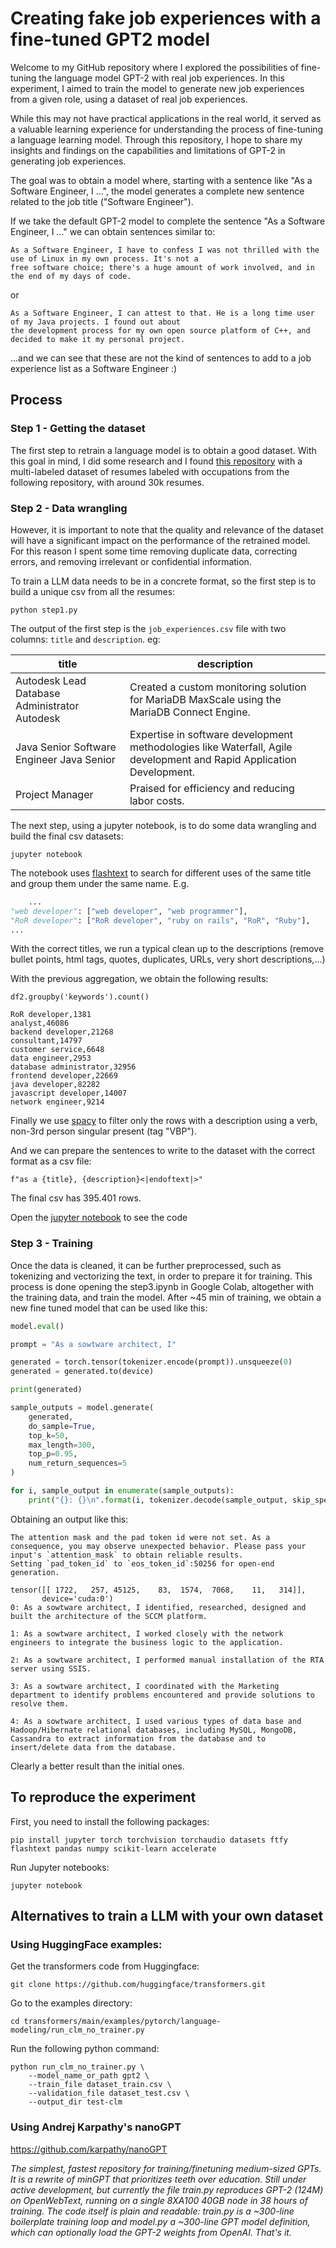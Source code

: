 # Creating fake job experiences with a fine-tuned GPT2 model

Welcome to my GitHub repository where I explored the possibilities of fine-tuning the language model GPT-2 with real job
experiences. In this experiment, I aimed to train the model to generate new job experiences from a given role, using a
dataset of real job experiences.

While this may not have practical applications in the real world, it served as a valuable learning experience for
understanding the process of fine-tuning a language learning model. Through this repository, I hope to share my insights
and findings on the capabilities and limitations of GPT-2 in generating job experiences.

The goal was to obtain a model where, starting with a sentence like "As a Software Engineer, I ...", the model generates
a complete new sentence related to the job title ("Software Engineer").

If we take the default GPT-2 model to complete the sentence "As a Software Engineer, I ..." we can obtain sentences
similar to:

```text
As a Software Engineer, I have to confess I was not thrilled with the use of Linux in my own process. It's not a
free software choice; there's a huge amount of work involved, and in the end of my days of code.
```

or

```text
As a Software Engineer, I can attest to that. He is a long time user of my Java projects. I found out about
the development process for my own open source platform of C++, and decided to make it my personal project.
```

...and we can see that these are not the kind of sentences to add to a job experience list as a Software Engineer :)

## Process

### Step 1 - Getting the dataset

The first step to retrain a language model is to obtain a good dataset. With this goal in mind, I did some research and
I found [this repository](https://github.com/florex/resume_corpus) with a multi-labeled dataset of resumes labeled with
occupations from the following repository, with around 30k resumes.

### Step 2 - Data wrangling

However, it is important to note that the quality and relevance of the dataset will have a significant impact on the
performance of the retrained model. For this reason I spent some time removing duplicate data, correcting errors, and
removing irrelevant or confidential information.

To train a LLM data needs to be in a concrete format, so the first step is to build a unique csv from all the resumes:

```
python step1.py
```

The output of the first step is the `job_experiences.csv` file with two columns: `title` and `description`. eg:

| title                                         | description                                                                                                          |
|-----------------------------------------------|----------------------------------------------------------------------------------------------------------------------|
| Autodesk Lead Database Administrator Autodesk | Created a custom monitoring solution for MariaDB MaxScale using the MariaDB Connect Engine.                          |
| Java Senior Software Engineer Java Senior     | Expertise in software development methodologies like Waterfall, Agile development and Rapid Application Development. |
| Project Manager                               | Praised for efficiency and reducing labor costs.                                                                     |

The next step, using a jupyter notebook, is to do some data wrangling and build the final csv datasets:

```
jupyter notebook
```

The notebook uses [flashtext](https://github.com/vi3k6i5/flashtext) to search for different uses of the same title and
group them under the same name. E.g.

```python
    ...
"web developer": ["web developer", "web programmer"],
"RoR developer": ["RoR developer", "ruby on rails", "RoR", "Ruby"],
...
```

With the correct titles, we run a typical clean up to the descriptions (remove bullet points, html tags, quotes,
duplicates, URLs, very short descriptions,...)

With the previous aggregation, we obtain the following results:

```
df2.groupby('keywords').count()

RoR developer,1381
analyst,46086
backend developer,21268
consultant,14797
customer service,6648
data engineer,2953
database administrator,32956
frontend developer,22669
java developer,82282
javascript developer,14007
network engineer,9214
```

Finally we use [spacy](https://spacy.io/) to filter only the rows with a description using a verb, non-3rd person
singular present (tag "VBP").

And we can prepare the sentences to write to the dataset with the correct format as a csv file:

```
f"as a {title}, {description}<|endoftext|>"
```

The final csv has 395.401 rows.

Open the [jupyter notebook](step2.ipynb) to see the code

### Step 3 - Training

Once the data is cleaned, it can be further preprocessed, such as tokenizing and vectorizing the text, in order to
prepare it for training. This process is done opening the step3.ipynb in Google Colab, altogether with the training
data, and train the model.
After ~45 min of training, we obtain a new fine tuned model that can be used like this:

```python
model.eval()

prompt = "As a sowtware architect, I"

generated = torch.tensor(tokenizer.encode(prompt)).unsqueeze(0)
generated = generated.to(device)

print(generated)

sample_outputs = model.generate(
    generated,
    do_sample=True,
    top_k=50,
    max_length=300,
    top_p=0.95,
    num_return_sequences=5
)

for i, sample_output in enumerate(sample_outputs):
    print("{}: {}\n".format(i, tokenizer.decode(sample_output, skip_special_tokens=True)))
```

Obtaining an output like this:

```
The attention mask and the pad token id were not set. As a consequence, you may observe unexpected behavior. Please pass your input's `attention_mask` to obtain reliable results.
Setting `pad_token_id` to `eos_token_id`:50256 for open-end generation.

tensor([[ 1722,   257, 45125,    83,  1574,  7068,    11,   314]],
       device='cuda:0')
0: As a sowtware architect, I identified, researched, designed and built the architecture of the SCCM platform.

1: As a sowtware architect, I worked closely with the network engineers to integrate the business logic to the application.

2: As a sowtware architect, I performed manual installation of the RTA server using SSIS.

3: As a sowtware architect, I coordinated with the Marketing department to identify problems encountered and provide solutions to resolve them.

4: As a sowtware architect, I used various types of data base and Hadoop/Hibernate relational databases, including MySQL, MongoDB, Cassandra to extract information from the database and to insert/delete data from the database.

```

Clearly a better result than the initial ones.

## To reproduce the experiment

First, you need to install the following packages:

```
pip install jupyter torch torchvision torchaudio datasets ftfy flashtext pandas numpy scikit-learn accelerate
```

Run Jupyter notebooks:

```
jupyter notebook
```

## Alternatives to train a LLM with your own dataset

### Using HuggingFace examples:

Get the transformers code from Huggingface:

```
git clone https://github.com/huggingface/transformers.git
```

Go to the examples directory:

```
cd transformers/main/examples/pytorch/language-modeling/run_clm_no_trainer.py
```

Run the following python command:

```
python run_clm_no_trainer.py \
    --model_name_or_path gpt2 \
    --train_file dataset_train.csv \
    --validation_file dataset_test.csv \
    --output_dir test-clm
```

### Using Andrej Karpathy's nanoGPT

https://github.com/karpathy/nanoGPT

_The simplest, fastest repository for training/finetuning medium-sized GPTs. It is a rewrite of minGPT that prioritizes
teeth over education. Still under active development, but currently the file train.py reproduces GPT-2 (124M) on
OpenWebText, running on a single 8XA100 40GB node in 38 hours of training. The code itself is plain and readable:
train.py is a ~300-line boilerplate training loop and model.py a ~300-line GPT model definition, which can optionally
load the GPT-2 weights from OpenAI. That's it._

